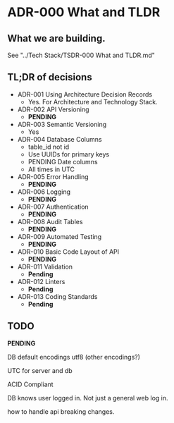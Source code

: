 # ADR-000 What and TLDR

## What we are building.

See "../Tech Stack/TSDR-000 What and TLDR.md"

## TL;DR of decisions

- ADR-001 Using Architecture Decision Records
  - Yes. For Architecture and Technology Stack.
- ADR-002 API Versioning
  - **PENDING**
- ADR-003 Semantic Versioning
  - Yes
- ADR-004 Database Columns
  - table_id not id
  - Use UUIDs for primary keys
  - PENDING Date columns
  - All times in UTC
- ADR-005 Error Handling 
  - **PENDING**
- ADR-006 Logging 
  - **PENDING**
- ADR-007 Authentication 
  - **PENDING**
- ADR-008 Audit Tables
  - **PENDING**
- ADR-009 Automated Testing
  - **PENDING**
- ADR-010 Basic Code Layout of API
  - **PENDING**
- ADR-011 Validation
  - **Pending**
- ADR-012 Linters
  - **Pending**
- ADR-013 Coding Standards
  - **Pending**

## TODO 

**PENDING**

DB default encodings
utf8 (other encodings?)

UTC for server and db

ACID Compliant

DB knows user logged in. Not just a general web log in.

how to handle api breaking changes.